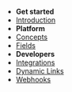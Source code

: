 <!-- docs/_sidebar.md -->

-   **Get started**
-   [Introduction](/)
-   **Platform**
-   [Concepts](platform.md)
-   [Fields](fields.md)
-   **Developers**
-   [Integrations](dev.md)
-   [Dynamic Links](dynlink.md)
-   [Webhooks](webhook.md)
